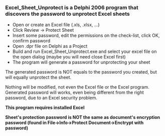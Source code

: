 ### Excel_Sheet_Unprotect is a Delphi 2006 program that discovers the password to unprotect Excel sheets


* Open or create an Excel file (.xls, .xlsx, ...)
* Click Review -> Protect Sheet
* Insert some password, edit the permissions on the check-list, click OK, confirm password
* Open .dpr file on Delphi as a Project
* Build and run Excel_Sheet_Unprotect.exe and select your excel file on the open dialog (maybe you will need close Excel first)
* The program will generate a password for unprotecting your sheet

The generated password is NOT equals to the password you created, but will equally unprotect the sheet.

Nothing will be modified, not even the Excel file or the Excel program. Generated password will works, even being different from the right password, due to an Excel security problem.

**This program requires installed Excel**

**Sheet's protection password is NOT the same as document's encryption password (found in File->Info->Protect Document->Enctrypt with password)**
